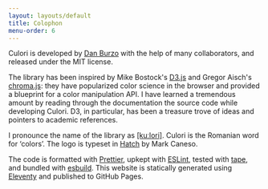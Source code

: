 ```yaml
---
layout: layouts/default
title: Colophon
menu-order: 6
---
```


Culori is developed by [Dan Burzo](http://danburzo.ro) with the help of many collaborators, and released under the MIT license. 

The library has been inspired by Mike Bostock's [D3.js](https://github.com/d3) and Gregor Aisch's [chroma.js](https://github.com/gka/chroma.js): they have popularized color science in the browser and provided a blueprint for a color manipulation API. I have learned a tremendous amount by reading through the documentation the source code while developing Culori. D3, in particular, has been a treasure trove of ideas and pointers to academic references.
 
I pronounce the name of the library as [[kuːlori]](http://ipa-reader.xyz/?text=ku%CB%90lori). Culori is the Romanian word for ‘colors’. The logo is typeset in [Hatch](https://pstypelab.com/hatchfont) by Mark Caneso.

The code is formatted with [Prettier](https://prettier.io), upkept with [ESLint](https://eslint.org/), tested with [tape](https://github.com/ljharb/tape), and bundled with [esbuild](https://esbuild.github.io/). This website is statically generated using [Eleventy](https://11ty.dev) and published to GitHub Pages.
